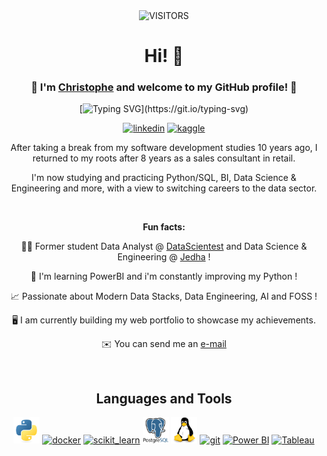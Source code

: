 <div align="center">
<img alt="VISITORS" src="https://komarev.com/ghpvc/?username=cnoret&style=flat&labelColor=red&logo=github&label=PROFILE+VIEWS&color=971901"/>

<h1>Hi! 👋</h1>



### 🐍 I'm [Christophe](https://www.linkedin.com/in/christophenoret/) and welcome to my GitHub profile! 🐧

[![Typing SVG](https://readme-typing-svg.demolab.com?font=Noto+Sans&weight=600&size=21&duration=2000&color=000000&background=FFFFFF&center=true&vCenter=true&width=435&lines=I'm+a+Data+Analyst%2C;Evolving+to+Analytics+Engineer;+and+an+Open-Source+Enthousiat!)](https://git.io/typing-svg)

<p align="center">
<a target="_blank" href="https://www.linkedin.com/in/christophenoret" style="display: inline-block;"><img src="https://img.shields.io/badge/linkedin-logo?style=for-the-badge&logo=linkedin&logoColor=white&color=%230a77b6" alt="linkedin" /></a>
<a target="_blank" href="https://www.kaggle.com/christophenoret" style="display: inline-block;"><img src="https://img.shields.io/badge/kaggle-%2344BAE8.svg?&style=for-the-badge&logo=kaggle&logoColor=white" alt="kaggle" /></a></p>

After taking a break from my software development studies 10 years ago, I returned to my roots after 8 years as a sales consultant in retail.

I'm now studying and practicing Python/SQL, BI, Data Science & Engineering and more, with a view to switching careers to the data sector.

<br> 

**Fun facts:**

👩‍🎓  Former student Data Analyst @ [DataScientest](https://datascientest.com/) and Data Science & Engineering @ [Jedha](https://www.jedha.co/) !
  
🧠  I'm learning PowerBI and i'm constantly improving my Python !
    
📈  Passionate about Modern Data Stacks, Data Engineering, AI and FOSS !

🖥️  I am currently building my web portfolio to showcase my achievements. <!-- [soon.com](http://soon.com) --> 

✉️  You can send me an [e-mail](mailto:contact@christophenoret.com)

<br>

## Languages and Tools
<p>
<div align="center">  
<a target="_blank" href="https://www.python.org/" style="display: inline-block;"><img src="https://raw.githubusercontent.com/devicons/devicon/master/icons/python/python-original.svg" alt="python" width="42" height="42" /></a>
<a target="_blank" href="https://www.docker.com/" style="display: inline-block;"><img src="https://profilinator.rishav.dev/skills-assets/docker-original-wordmark.svg" alt="docker" width="42" height="42" /></a>
<a target="_blank" href="https://scikit-learn.org/" style="display: inline-block;"><img src="https://upload.wikimedia.org/wikipedia/commons/0/05/Scikit_learn_logo_small.svg" alt="scikit_learn" width="42" height="42" /></a>
<a target="_blank" href="https://raw.githubusercontent.com/devicons/devicon/master/icons/postgresql/postgresql-original-wordmark.svg" style="display: inline-block;"><img src="https://raw.githubusercontent.com/devicons/devicon/master/icons/postgresql/postgresql-original-wordmark.svg" alt="postgresql" width="42" height="42" /></a>
<a target="_blank" href="https://raw.githubusercontent.com/devicons/devicon/master/icons/linux/linux-original.svg" style="display: inline-block;"><img src="https://raw.githubusercontent.com/devicons/devicon/master/icons/linux/linux-original.svg" alt="linux" width="42" height="42" /></a>
<a target="_blank" href="https://www.vectorlogo.zone/logos/git-scm/git-scm-icon.svg" style="display: inline-block;"><img src="https://www.vectorlogo.zone/logos/git-scm/git-scm-icon.svg" alt="git" width="42" height="42" /></a>
<a target="_blank" href="https://powerbi.microsoft.com/" style="display: inline-block;"><img src="https://profilinator.rishav.dev/skills-assets/powerbi.png" alt="Power BI" width="42" height="42" /></a>
<a target="_blank" href="https://www.tableau.com/" style="display: inline-block;"><img src="https://profilinator.rishav.dev/skills-assets/tableau.svg" alt="Tableau" width="42" height="42" /></a>
</p>

<!--
<a href="https://aws.amazon.com/" target="_blank"><img style="margin: 10px" src="https://profilinator.rishav.dev/skills-assets/amazonwebservices-original-wordmark.svg" alt="AWS" height="50" /></a>  
<a href="https://www.docker.com/" target="_blank"><img style="margin: 10px" src="https://profilinator.rishav.dev/skills-assets/docker-original-wordmark.svg" alt="Docker" height="50" /></a>  
<a href="https://www.mongodb.com/" target="_blank"><img style="margin: 10px" src="https://profilinator.rishav.dev/skills-assets/mongodb-original-wordmark.svg" alt="MongoDB" height="50" /></a>  
<a href="https://www.gnu.org/software/bash/" target="_blank"><img style="margin: 10px" src="https://profilinator.rishav.dev/skills-assets/gnu_bash-icon.svg" alt="Bash" height="50" /></a>  
-->

